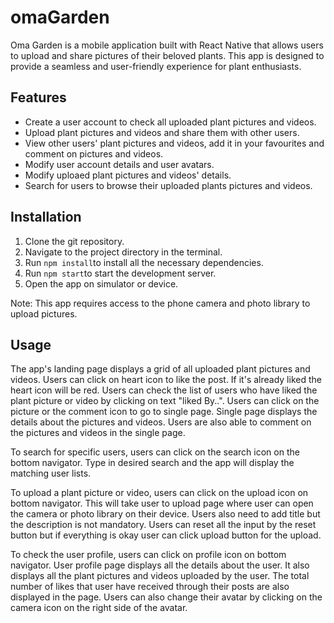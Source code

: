 # omaGarden
Oma Garden is a mobile application built with React Native that allows users to upload and share pictures of their beloved plants. This app is designed to provide a seamless and user-friendly experience for plant enthusiasts.

## Features
- Create a user account to check all uploaded plant pictures and videos.
- Upload plant pictures and videos and share them with other users.
- View other users' plant pictures and videos, add it in your favourites and comment on pictures and videos.
- Modify user account details and user avatars.
- Modify uploaed plant pictures and videos' details.
- Search for users to browse their uploaded plants pictures and videos.

## Installation
1. Clone the git repository.
2. Navigate to the project directory in the terminal.
3. Run `npm install`to install all the necessary dependencies.
4. Run `npm start`to start the development server.
5. Open the app on simulator or device.

Note: This app requires access to the phone camera and photo library to upload pictures.

## Usage

The app's landing page displays a grid of all uploaded plant pictures and videos. Users can click on heart icon to like the post. If it's already liked the heart icon will be red. Users can check the list of users who have liked the plant picture or video by clicking on text "liked By..".  Users can click on the picture or the comment icon to go to single page. Single page displays the details about the pictures and videos. Users are also able to comment on the pictures and videos in the single page.

To search for specific users, users can click on the search icon on the bottom navigator. Type in desired search and the app will display the matching user lists.

To upload a plant picture or video, users can click on the upload icon on bottom navigator. This will take user to upload page where user can open the camera or photo library on their device. Users also need to add title but the description is not mandatory. Users can reset all the input by the reset button but if everything is okay user can click upload button for the upload.

To check the user profile, users can click on profile icon on bottom navigator. User profile page displays all the details about the user. It also displays all the plant pictures and videos uploaded by the user. The total number of likes that user have received through their posts are also displayed in the page. Users can also change their avatar by clicking on the camera icon on the right side of the avatar.
